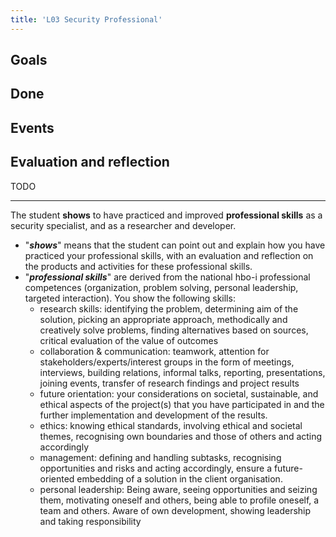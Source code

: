 ```yaml
---
title: 'L03 Security Professional'
---
```


## Goals


## Done


## Events

## Evaluation and reflection

TODO

---

The student **shows** to have practiced and improved **professional skills** as a security specialist, and as a researcher and developer.

- "**_shows_**" means that the student can point out and explain how you have practiced your professional skills, with an evaluation and reflection on the products and activities for these professional skills.
- "**_professional skills_**" are derived from the national hbo-i professional competences (organization, problem solving, personal leadership, targeted interaction). You show the following skills:
  - research skills: identifying the problem, determining aim of the solution, picking an appropriate approach, methodically and creatively solve problems, finding alternatives based on sources, critical evaluation of the value of outcomes
  - collaboration & communication: teamwork, attention for stakeholders/experts/interest groups in the form of meetings, interviews, building relations, informal talks, reporting, presentations, joining events, transfer of research findings and project results
  - future orientation: your considerations on societal, sustainable, and ethical aspects of the project(s) that you have participated in and the further implementation and development of the results.
  - ethics: knowing ethical standards, involving ethical and societal themes, recognising own boundaries and those of others and acting accordingly
  - management: defining and handling subtasks, recognising opportunities and risks and acting accordingly, ensure a future-oriented embedding of a solution in the client organisation.
  - personal leadership: Being aware, seeing opportunities and seizing them, motivating oneself and others, being able to profile oneself, a team and others. Aware of own development, showing leadership and taking responsibility

